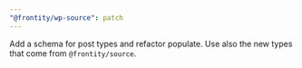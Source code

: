 ```yaml
---
"@frontity/wp-source": patch
---
```


Add a schema for post types and refactor populate. Use also the new types that come from `@frontity/source`.
